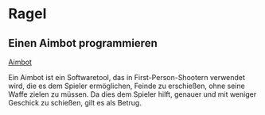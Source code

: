# Ragel
## Einen Aimbot programmieren

[Aimbot](#1)

<a name="1"></a>Ein Aimbot ist ein Softwaretool, das in First-Person-Shootern verwendet wird, die es dem Spieler ermöglichen, Feinde zu erschießen, ohne seine Waffe zielen zu müssen. Da dies dem Spieler hilft, genauer und mit weniger Geschick zu schießen, gilt es als Betrug.

